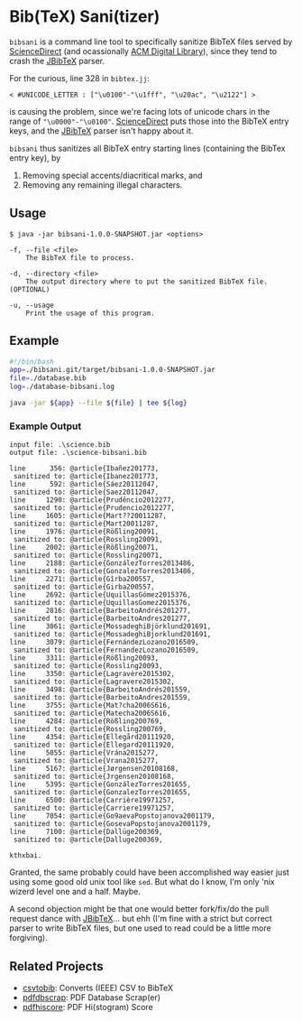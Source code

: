 # Bib(TeX) Sani(tizer)

`bibsani` is a command line tool to specifically sanitize BibTeX files served by [ScienceDirect](http://www.sciencedirect.com/) (and ocassionally [ACM Digital Library](http://dl.acm.org/)), since they tend to crash the [JBibTeX](https://github.com/jbibtex/jbibtex) parser. 

For the curious, line 328 in `bibtex.jj`:

```jj
< #UNICODE_LETTER : ["\u0100"-"\u1fff", "\u20ac", "\u2122"] >
```

is causing the problem, since we're facing lots of unicode chars in the range of `"\u0000"-"\u0100"`. [ScienceDirect](http://www.sciencedirect.com/) puts those into the BibTeX entry keys, and the [JBibTeX](https://github.com/jbibtex/jbibtex) parser isn't happy about it.

`bibsani` thus sanitizes all BibTeX entry starting lines (containing the BibTex entry key), by

1. Removing special accents/diacritical marks, and
2. Removing any remaining illegal characters.

## Usage

```
$ java -jar bibsani-1.0.0-SNAPSHOT.jar <options>

-f, --file <file>
    The BibTeX file to process.

-d, --directory <file>
    The output directory where to put the sanitized BibTeX file. (OPTIONAL)

-u, --usage
    Print the usage of this program.
```

## Example

```bash
#!/bin/bash
app=./bibsani.git/target/bibsani-1.0.0-SNAPSHOT.jar
file=./database.bib
log=./database-bibsani.log

java -jar ${app} --file ${file} | tee ${log}
```

### Example Output

```
input file: .\science.bib
output file: .\science-bibsani.bib

line      356: @article{Ibañez201773,
 sanitized to: @article{Ibanez201773,
line      592: @article{Sáez20112047,
 sanitized to: @article{Saez20112047,
line     1290: @article{Prudêncio2012277,
 sanitized to: @article{Prudencio2012277,
line     1605: @article{Mart??20011287,
 sanitized to: @article{Mart20011287,
line     1976: @article{Rößling20091,
 sanitized to: @article{Rossling20091,
line     2002: @article{Rößling20071,
 sanitized to: @article{Rossling20071,
line     2188: @article{GonzálezTorres2013486,
 sanitized to: @article{GonzalezTorres2013486,
line     2271: @article{Gîrba200557,
 sanitized to: @article{Girba200557,
line     2692: @article{UquillasGómez2015376,
 sanitized to: @article{UquillasGomez2015376,
line     2816: @article{BarbeitoAndrés201277,
 sanitized to: @article{BarbeitoAndres201277,
line     3061: @article{MossadeghiBjörklund201691,
 sanitized to: @article{MossadeghiBjorklund201691,
line     3079: @article{FernándezLozano2016509,
 sanitized to: @article{FernandezLozano2016509,
line     3311: @article{Rößling20093,
 sanitized to: @article{Rossling20093,
line     3350: @article{Lagravère2015302,
 sanitized to: @article{Lagravere2015302,
line     3498: @article{BarbeitoAndrés201559,
 sanitized to: @article{BarbeitoAndres201559,
line     3755: @article{Mat?cha2006S616,
 sanitized to: @article{Matecha2006S616,
line     4284: @article{Rößling200769,
 sanitized to: @article{Rossling200769,
line     4354: @article{Ellegård20111920,
 sanitized to: @article{Ellegard20111920,
line     5055: @article{Vrána2015277,
 sanitized to: @article{Vrana2015277,
line     5167: @article{Jørgensen20108168,
 sanitized to: @article{Jrgensen20108168,
line     5395: @article{GonzálezTorres201655,
 sanitized to: @article{GonzalezTorres201655,
line     6500: @article{Carrière19971257,
 sanitized to: @article{Carriere19971257,
line     7054: @article{Go9aevaPopstojanova2001179,
 sanitized to: @article{GosevaPopstojanova2001179,
line     7100: @article{Dallüge200369,
 sanitized to: @article{Dalluge200369,

kthxbai.
```

Granted, the same probably could have been accomplished way easier just using some good old unix tool like `sed`. But what do I know, I'm only 'nix wizerd level one and a half. Maybe.

A second objection might be that one would better fork/fix/do the pull request dance with [JBibTeX](https://github.com/jbibtex/jbibtex)... but ehh (I'm fine with a strict but correct parser to write BibTeX files, but one used to read could be a little more forgiving).


## Related Projects

* [csvtobib](https://github.com/limstepf/csvtobib): Converts (IEEE) CSV to BibTeX
* [pdfdbscrap](https://github.com/limstepf/pdfdbscrap): PDF Database Scrap(er)
* [pdfhiscore](https://github.com/limstepf/pdfhiscore): PDF Hi(stogram) Score
